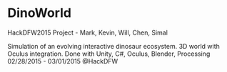 # DinoWorld
HackDFW2015 Project - Mark, Kevin, Will, Chen, Simal

Simulation of an evolving interactive dinosaur ecosystem. 3D world with Oculus integration.
Done with Unity, C#, Oculus, Blender, Processing 02/28/2015 - 03/01/2015 @HackDFW
